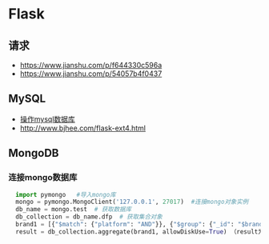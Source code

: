 # Flask

## 请求

+ https://www.jianshu.com/p/f644330c596a
+ https://www.jianshu.com/p/54057b4f0437

## MySQL

+ [操作mysql数据库](https://www.cnblogs.com/ccorz/p/5711955.html)
+ http://www.bjhee.com/flask-ext4.html

## MongoDB

### 连接mongo数据库
```python
  import pymongo   #导入mongo库
  mongo = pymongo.MongoClient('127.0.0.1', 27017)  #连接mongo对象实例
  db_name = mongo.test  # 获取数据库
  db_collection = db_name.dfp  # 获取集合对象
  brand1 = [{"$match": {"platform": "AND"}}, {"$group": {"_id": "$brand", "total": {"$sum": 1}}}]   #内联查询语句
  result = db_collection.aggregate(brand1, allowDiskUse=True) （result为对象）
```